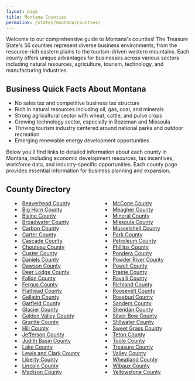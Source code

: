 ```yaml
---
layout: page
title: Montana Counties
permalink: /states/montana/counties/
---
```


<p>Welcome to our comprehensive guide to Montana's counties! The Treasure State's 56 counties represent diverse business environments, from the resource-rich eastern plains to the tourism-driven western mountains. Each county offers unique advantages for businesses across various sectors including natural resources, agriculture, tourism, technology, and manufacturing industries.</p>

<h2>Business Quick Facts About Montana</h2>

<ul>
    <li>No sales tax and competitive business tax structure</li>
    <li>Rich in natural resources including oil, gas, coal, and minerals</li>
    <li>Strong agricultural sector with wheat, cattle, and pulse crops</li>
    <li>Growing technology sector, especially in Bozeman and Missoula</li>
    <li>Thriving tourism industry centered around national parks and outdoor recreation</li>
    <li>Emerging renewable energy development opportunities</li>
</ul>

<p>Below you'll find links to detailed information about each county in Montana, including economic development resources, tax incentives, workforce data, and industry-specific opportunities. Each county page provides essential information for business planning and expansion.</p>

<h2>County Directory</h2>
<style>
    .county-list {
        columns: 2;
        -webkit-columns: 2;
        -moz-columns: 2;
        list-style-position: inside;
    }
</style>

<ul class="county-list">
    <li><a href="{{ '/states/montana/beaverhead/' | relative_url }}">Beaverhead County</a></li>
    <li><a href="{{ '/states/montana/big-horn/' | relative_url }}">Big Horn County</a></li>
    <li><a href="{{ '/states/montana/blaine/' | relative_url }}">Blaine County</a></li>
    <li><a href="{{ '/states/montana/broadwater/' | relative_url }}">Broadwater County</a></li>
    <li><a href="{{ '/states/montana/carbon/' | relative_url }}">Carbon County</a></li>
    <li><a href="{{ '/states/montana/carter/' | relative_url }}">Carter County</a></li>
    <li><a href="{{ '/states/montana/cascade/' | relative_url }}">Cascade County</a></li>
    <li><a href="{{ '/states/montana/chouteau/' | relative_url }}">Chouteau County</a></li>
    <li><a href="{{ '/states/montana/custer/' | relative_url }}">Custer County</a></li>
    <li><a href="{{ '/states/montana/daniels/' | relative_url }}">Daniels County</a></li>
    <li><a href="{{ '/states/montana/dawson/' | relative_url }}">Dawson County</a></li>
    <li><a href="{{ '/states/montana/deer-lodge/' | relative_url }}">Deer Lodge County</a></li>
    <li><a href="{{ '/states/montana/fallon/' | relative_url }}">Fallon County</a></li>
    <li><a href="{{ '/states/montana/fergus/' | relative_url }}">Fergus County</a></li>
    <li><a href="{{ '/states/montana/flathead/' | relative_url }}">Flathead County</a></li>
    <li><a href="{{ '/states/montana/gallatin/' | relative_url }}">Gallatin County</a></li>
    <li><a href="{{ '/states/montana/garfield/' | relative_url }}">Garfield County</a></li>
    <li><a href="{{ '/states/montana/glacier/' | relative_url }}">Glacier County</a></li>
    <li><a href="{{ '/states/montana/golden-valley/' | relative_url }}">Golden Valley County</a></li>
    <li><a href="{{ '/states/montana/granite/' | relative_url }}">Granite County</a></li>
    <li><a href="{{ '/states/montana/hill/' | relative_url }}">Hill County</a></li>
    <li><a href="{{ '/states/montana/jefferson/' | relative_url }}">Jefferson County</a></li>
    <li><a href="{{ '/states/montana/judith-basin/' | relative_url }}">Judith Basin County</a></li>
    <li><a href="{{ '/states/montana/lake/' | relative_url }}">Lake County</a></li>
    <li><a href="{{ '/states/montana/lewis-and-clark/' | relative_url }}">Lewis and Clark County</a></li>
    <li><a href="{{ '/states/montana/liberty/' | relative_url }}">Liberty County</a></li>
    <li><a href="{{ '/states/montana/lincoln/' | relative_url }}">Lincoln County</a></li>
    <li><a href="{{ '/states/montana/madison/' | relative_url }}">Madison County</a></li>
    <li><a href="{{ '/states/montana/mccone/' | relative_url }}">McCone County</a></li>
    <li><a href="{{ '/states/montana/meagher/' | relative_url }}">Meagher County</a></li>
    <li><a href="{{ '/states/montana/mineral/' | relative_url }}">Mineral County</a></li>
    <li><a href="{{ '/states/montana/missoula/' | relative_url }}">Missoula County</a></li>
    <li><a href="{{ '/states/montana/musselshell/' | relative_url }}">Musselshell County</a></li>
    <li><a href="{{ '/states/montana/park/' | relative_url }}">Park County</a></li>
    <li><a href="{{ '/states/montana/petroleum/' | relative_url }}">Petroleum County</a></li>
    <li><a href="{{ '/states/montana/phillips/' | relative_url }}">Phillips County</a></li>
    <li><a href="{{ '/states/montana/pondera/' | relative_url }}">Pondera County</a></li>
    <li><a href="{{ '/states/montana/powder-river/' | relative_url }}">Powder River County</a></li>
    <li><a href="{{ '/states/montana/powell/' | relative_url }}">Powell County</a></li>
    <li><a href="{{ '/states/montana/prairie/' | relative_url }}">Prairie County</a></li>
    <li><a href="{{ '/states/montana/ravalli/' | relative_url }}">Ravalli County</a></li>
    <li><a href="{{ '/states/montana/richland/' | relative_url }}">Richland County</a></li>
    <li><a href="{{ '/states/montana/roosevelt/' | relative_url }}">Roosevelt County</a></li>
    <li><a href="{{ '/states/montana/rosebud/' | relative_url }}">Rosebud County</a></li>
    <li><a href="{{ '/states/montana/sanders/' | relative_url }}">Sanders County</a></li>
    <li><a href="{{ '/states/montana/sheridan/' | relative_url }}">Sheridan County</a></li>
    <li><a href="{{ '/states/montana/silver-bow/' | relative_url }}">Silver Bow County</a></li>
    <li><a href="{{ '/states/montana/stillwater/' | relative_url }}">Stillwater County</a></li>
    <li><a href="{{ '/states/montana/sweet-grass/' | relative_url }}">Sweet Grass County</a></li>
    <li><a href="{{ '/states/montana/teton/' | relative_url }}">Teton County</a></li>
    <li><a href="{{ '/states/montana/toole/' | relative_url }}">Toole County</a></li>
    <li><a href="{{ '/states/montana/treasure/' | relative_url }}">Treasure County</a></li>
    <li><a href="{{ '/states/montana/valley/' | relative_url }}">Valley County</a></li>
    <li><a href="{{ '/states/montana/wheatland/' | relative_url }}">Wheatland County</a></li>
    <li><a href="{{ '/states/montana/wibaux/' | relative_url }}">Wibaux County</a></li>
    <li><a href="{{ '/states/montana/yellowstone/' | relative_url }}">Yellowstone County</a></li>
</ul>
